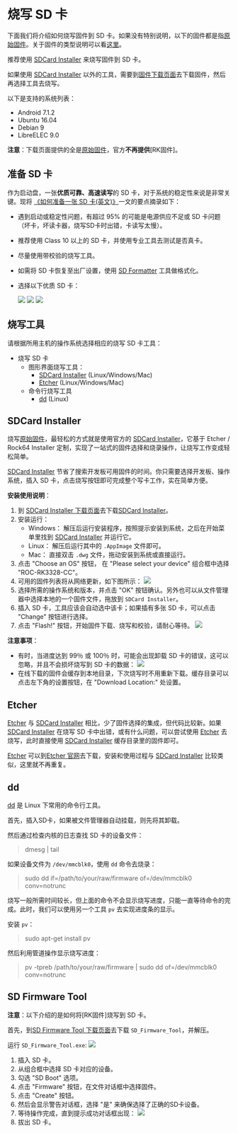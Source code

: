 # 烧写 SD 卡

下面我们将介绍如何烧写固件到 SD 卡。如果没有特别说明，以下的固件都是指[原始固件]。关于固件的类型说明可以看[这里](started.html#firmware_format)。

推荐使用 [SDCard Installer] 来烧写固件到 SD 卡。

如果使用 [SDCard Installer] 以外的工具，需要到[固件下载页面](http://www.t-firefly.com/doc/download/page/id/34.html)去下载固件，然后再选择工具去烧写。

以下是支持的系统列表：
 - Android 7.1.2
 - Ubuntu 16.04
 - Debian 9
 - LibreELEC 9.0

**注意**：下载页面提供的全是[原始固件]，官方**不再提供**[RK固件]。

## 准备 SD 卡

作为启动盘，一张**优质可靠、高速读写**的 SD 卡，对于系统的稳定性来说是非常关键。现将 [《如何准备一张 SD 卡(英文)》](https://docs.armbian.com/User-Guide_Getting-Started/#how-to-prepare-a-sd-card)一文的要点摘录如下：
- 遇到启动或稳定性问题，有超过 95% 的可能是电源供应不足或 SD 卡问题（坏卡，坏读卡器，烧写SD卡时出错，卡读写太慢）。
- 推荐使用 Class 10 以上的 SD 卡，并使用专业工具去测试是否真卡。
- 尽量使用带校验的烧写工具。
- 如需将 SD 卡恢复至出厂设置，使用 [SD Formatter](https://www.sdcard.org/downloads/formatter_4/) 工具做格式化。
- 选择以下优质 SD 卡：

    ![](img/sdcard-samsung-1.png) ![](img/sdcard-sandisk-1.png) ![](img/sdcard-transcend-1.png)

## 烧写工具

请根据所用主机的操作系统选择相应的烧写 SD 卡工具：

- 烧写 SD 卡
  + 图形界面烧写工具：
    * [SDCard Installer] (Linux/Windows/Mac)
    * [Etcher] (Linux/Windows/Mac)
  + 命令行烧写工具
    * [dd] (Linux)

## SDCard Installer

烧写[原始固件]，最轻松的方式就是使用官方的 [SDCard Installer]，它基于 Etcher / Rock64 Installer 定制，实现了一站式的固件选择和烧录操作，让烧写工作变成轻松简单。

[SDCard Installer] 节省了搜索开发板可用固件的时间。你只需要选择开发板、操作系统，插入 SD 卡，点击烧写按钮即可完成整个写卡工作，实在简单方便。

**安装使用说明**：
1. 到 [SDCard Installer 下载页面](http://www.t-firefly.com/doc/download/page/id/34.html)去下载[SDCard Installer]。
2. 安装运行：
   + Windows： 解压后运行安装程序，按照提示安装到系统，之后在开始菜单里找到 [SDCard Installer] 并运行它。
   + Linux： 解压后运行其中的 `.AppImage` 文件即可。
   + Mac： 直接双击 `.dwg` 文件，拖动安装到系统或直接运行。
3. 点击 "Choose an OS" 按钮， 在 "Please select your device" 组合框中选择 "ROC-RK3328-CC"。
4. 可用的固件列表将从网络更新，如下图所示：
    ![](img/started_sdcard-installer.png)
5. 选择所需的操作系统和版本，并点击 "OK" 按钮确认。另外也可以从文件管理器中选择本地的一个固件文件，拖放到 `SDCard Installer`。
6. 插入 SD 卡，工具应该会自动选中该卡；如果插有多张 SD 卡，可以点击 "Change" 按钮进行选择。
7. 点击 "Flash!" 按钮，开始固件下载、烧写和校验，请耐心等待。
    ![](img/started_sdcard-installer_flashing.png)

**注意事项**： 
- 有时，当进度达到 99％ 或 100％ 时，可能会出现卸载 SD 卡的错误，这可以忽略，并且不会损坏烧写到 SD 卡的数据：
    ![](img/started_sdcard-installer_umount_fail.png)
- 在线下载的固件会缓存到本地目录，下次烧写时不用重新下载。缓存目录可以点击左下角的设置按钮，在 "Download Location:" 处设置。
 
## Etcher

[Etcher] 与 [SDCard Installer] 相比，少了固件选择的集成，但代码比较新。如果 [SDCard Installer] 在烧写 SD 卡中出错，或有什么问题，可以尝试使用 [Etcher] 去烧写，此时直接使用 [SDCard Installer] 缓存目录里的固件即可。

[Etcher] 可以到[Etcher 官网](https://etcher.io)去下载，安装和使用过程与 [SDCard Installer] 比较类似，这里就不再重复。

## dd

[dd] 是 Linux 下常用的命令行工具。

首先，插入SD卡，如果被文件管理器自动挂载，则先将其卸载。

然后通过检查内核的日志查找 SD 卡的设备文件：
> dmesg | tail

如果设备文件为 `/dev/mmcblk0`，使用 `dd` 命令去烧录：
> sudo dd if=/path/to/your/raw/firmware of=/dev/mmcblk0 conv=notrunc

烧写一般所需时间较长，但上面的命令不会显示烧写进度，只能一直等待命令的完成。此时，我们可以使用另一个工具 `pv` 去实现进度条的显示。

安装 `pv`：
> sudo apt-get install pv

然后利用管道操作显示烧写进度：
> pv -tpreb /path/to/your/raw/firmware | sudo dd of=/dev/mmcblk0 conv=notrunc

## SD Firmware Tool

**注意**：以下介绍的是如何将[RK固件]烧写到 SD 卡。

首先，到[SD Firmware Tool 下载页面](https://pan.baidu.com/s/1migPY1U#list/path=%2FPublic%2FDevBoard%2FROC-RK3328-CC%2FTools%2FSD_Firmware_Tool&parentPath=%2FPublic%2FDevBoard%2FROC-RK3328-CC)去下载 `SD_Firmware_Tool`，并解压。

运行 `SD_Firmware_Tool.exe`:
![](img/started_sdfirmwaretool.png)

1. 插入 SD 卡。
2. 从组合框中选择 SD 卡对应的设备。
3. 勾选 "SD Boot" 选项。
4. 点击 "Firmware" 按钮，在文件对话框中选择固件。
5. 点击 "Create" 按钮。
6. 然后会显示警告对话框，选择 "是" 来确保选择了正确的SD卡设备。
7. 等待操作完成，直到提示成功对话框出现：
    ![](img/started_sdfirmwaretool_done.png)
8. 拔出 SD 卡。

[SDCard Installer]: flash_sd.html#sdcard-installer
[Etcher]: flash_sd.html#etcher
[dd]: flash_sd.html#dd
[SD Firmware Tool]: flash_sd.html#sd-firmware-tool
[原始固件]: started.html#raw_firmware_format
[RK 固件]: started.html#rockchip_firmware_format
